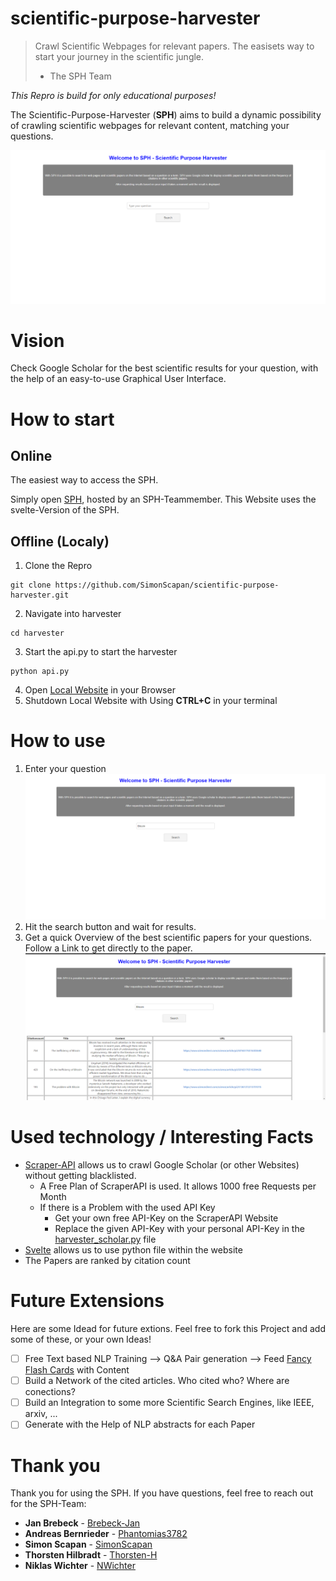 # scientific-purpose-harvester

> Crawl Scientific Webpages for relevant papers. The easisets way to start your journey in the scientific jungle.
> - The SPH Team

*This Repro is build for only educational purposes!*

The Scientific-Purpose-Harvester (**SPH**) aims to build a dynamic possibility of crawling scientific webpages for relevant content, matching your questions.

![Landing-Page](/media/Landing-Page.png)

# Vision

Check Google Scholar for the best scientific results for your question, with the help of an easy-to-use Graphical User Interface.

# How to start

## Online

The easiest way to access the SPH.

Simply open [SPH](http://85.214.28.167:5001/), hosted by an SPH-Teammember.
This Website uses the svelte-Version of the SPH.

## Offline (Localy)

1. Clone the Repro
```console
git clone https://github.com/SimonScapan/scientific-purpose-harvester.git
```
2. Navigate into harvester
```console
cd harvester
```
3. Start the api.py to start the harvester
```console
python api.py
```
4. Open [Local Website](http://127.0.0.1:5000/) in your Browser
5. Shutdown Local Website with Using **CTRL+C** in your terminal

# How to use

1. Enter your question
![Question](/media/Question.png)
2. Hit the search button and wait for results.
3. Get a quick Overview of the best scientific papers for your questions. 
Follow a Link to get directly to the paper.
![Result](/media/Result.png)

# Used technology / Interesting Facts

* [Scraper-API](https://www.scraperapi.com/) allows us to crawl Google Scholar (or other Websites) without getting blacklisted.
  * A Free Plan of ScraperAPI is used. It allows 1000 free Requests per Month
  * If there is a Problem with the used API Key
    * Get your own free API-Key on the ScraperAPI Website
    * Replace the given API-Key with your personal API-Key in the [harvester_scholar.py](harvester/harvester_scholar.py) file
* [Svelte](https://svelte.dev/) allows us to use python file within the website
* The Papers are ranked by citation count

# Future Extensions

Here are some Idead for future extions. Feel free to fork this Project and add some of these, or your own Ideas!

- [ ] Free Text based NLP Training --> Q&A Pair generation --> Feed [Fancy Flash Cards](https://github.com/michael-spengler/ffc) with Content
- [ ] Build a Network of the cited articles. Who cited who? Where are conections?
- [ ] Build an Integration to some more Scientific Search Engines, like IEEE, arxiv, ...
- [ ] Generate with the Help of NLP abstracts for each Paper

# Thank you

Thank you for using the SPH.
If you have questions, feel free to reach out for the SPH-Team:

* **Jan Brebeck** - [Brebeck-Jan](https://github.com/Brebeck-Jan)
* **Andreas Bernrieder** - [Phantomias3782](https://github.com/Phantomias3782)
* **Simon Scapan** - [SimonScapan](https://github.com/SimonScapan)
* **Thorsten Hilbradt** - [Thorsten-H](https://github.com/Thorsten-H)
* **Niklas Wichter** - [NWichter](https://github.com/NWichter)

